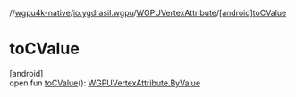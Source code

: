 //[wgpu4k-native](../../../index.md)/[io.ygdrasil.wgpu](../index.md)/[WGPUVertexAttribute](index.md)/[[android]toCValue]([android]to-c-value.md)

# toCValue

[android]\
open fun [toCValue]([android]to-c-value.md)(): [WGPUVertexAttribute.ByValue](../../io.ygdrasil.wgpu.android/-w-g-p-u-vertex-attribute/-by-value/index.md)